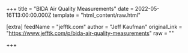 
+++
title = "BIDA Air Quality Measurements"
date = 2022-05-16T13:00:00.000Z
template = "html_content/raw.html"

[extra]
feedName = "jefftk.com"
author = "Jeff Kaufman"
originalLink = "https://www.jefftk.com/p/bida-air-quality-measurements"
raw = ""

+++

